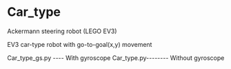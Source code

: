 # Car_type
Ackermann steering robot (LEGO EV3)

EV3 car-type robot with go-to-goal(x,y) movement

Car_type_gs.py ---- With gyroscope
Car_type.py-------- Without gyroscope
